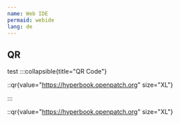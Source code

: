 ```yaml
---
name: Web IDE
permaid: webide
lang: de 
---
```


## QR

<bold>test</bold>
:::collapsible{title="QR Code"}

::qr{value="https://hyperbook.openpatch.org" size="XL"}

:::

::qr{value="https://hyperbook.openpatch.org" size="XL"}

